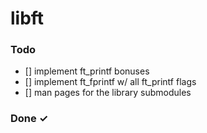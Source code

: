 # libft

### Todo
- [] implement ft_printf bonuses
- [] implement ft_fprintf w/ all ft_printf flags
- [] man pages for the library submodules

### Done ✓